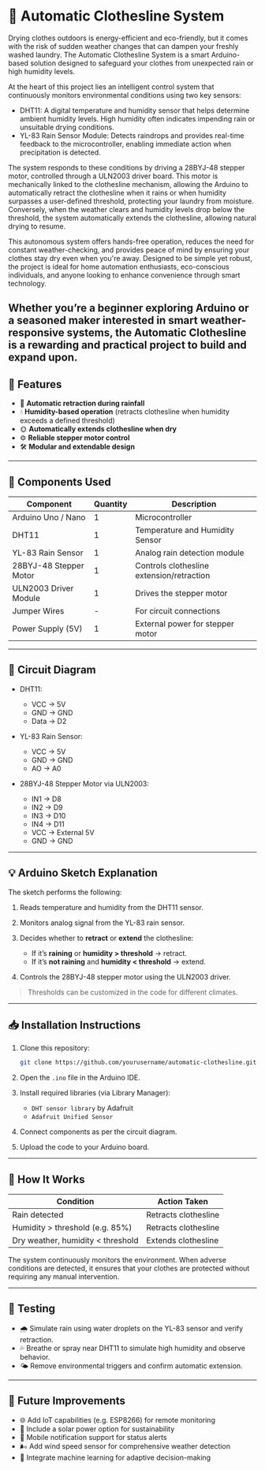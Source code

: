 # 🧺 Automatic Clothesline System

Drying clothes outdoors is energy-efficient and eco-friendly, but it comes with the risk of sudden weather changes that can dampen your freshly washed laundry. The Automatic Clothesline System is a smart Arduino-based solution designed to safeguard your clothes from unexpected rain or high humidity levels.

At the heart of this project lies an intelligent control system that continuously monitors environmental conditions using two key sensors:
- DHT11: A digital temperature and humidity sensor that helps determine ambient humidity levels. High humidity often indicates impending rain or unsuitable drying conditions.
- YL-83 Rain Sensor Module: Detects raindrops and provides real-time feedback to the microcontroller, enabling immediate action when precipitation is detected.

The system responds to these conditions by driving a 28BYJ-48 stepper motor, controlled through a ULN2003 driver board. This motor is mechanically linked to the clothesline mechanism, allowing the Arduino to automatically retract the clothesline when it rains or when humidity surpasses a user-defined threshold, protecting your laundry from moisture. Conversely, when the weather clears and humidity levels drop below the threshold, the system automatically extends the clothesline, allowing natural drying to resume.

This autonomous system offers hands-free operation, reduces the need for constant weather-checking, and provides peace of mind by ensuring your clothes stay dry even when you're away. Designed to be simple yet robust, the project is ideal for home automation enthusiasts, eco-conscious individuals, and anyone looking to enhance convenience through smart technology.

Whether you’re a beginner exploring Arduino or a seasoned maker interested in smart weather-responsive systems, the Automatic Clothesline is a rewarding and practical project to build and expand upon.
---

## 🌟 Features

* 🚿 **Automatic retraction during rainfall**
* 💧 **Humidity-based operation** (retracts clothesline when humidity exceeds a defined threshold)
* 🌞 **Automatically extends clothesline when dry**
* ⚙️ **Reliable stepper motor control**
* 🛠️ **Modular and extendable design**

---

## 🔧 Components Used

| Component              | Quantity | Description                               |
| ---------------------- | -------- | ----------------------------------------- |
| Arduino Uno / Nano     | 1        | Microcontroller                           |
| DHT11                  | 1        | Temperature and Humidity Sensor           |
| YL-83 Rain Sensor      | 1        | Analog rain detection module              |
| 28BYJ-48 Stepper Motor | 1        | Controls clothesline extension/retraction |
| ULN2003 Driver Module  | 1        | Drives the stepper motor                  |
| Jumper Wires           | -        | For circuit connections                   |
| Power Supply (5V)      | 1        | External power for stepper motor          |

---

## 🔌 Circuit Diagram



* DHT11:

  * VCC → 5V
  * GND → GND
  * Data → D2

* YL-83 Rain Sensor:

  * VCC → 5V
  * GND → GND
  * AO → A0

* 28BYJ-48 Stepper Motor via ULN2003:

  * IN1 → D8
  * IN2 → D9
  * IN3 → D10
  * IN4 → D11
  * VCC → External 5V
  * GND → GND

---

## 💡 Arduino Sketch Explanation

The sketch performs the following:

1. Reads temperature and humidity from the DHT11 sensor.
2. Monitors analog signal from the YL-83 rain sensor.
3. Decides whether to **retract** or **extend** the clothesline:

   * If it’s **raining** or **humidity > threshold** → retract.
   * If it’s **not raining** and **humidity < threshold** → extend.
4. Controls the 28BYJ-48 stepper motor using the ULN2003 driver.

> Thresholds can be customized in the code for different climates.

---

## 📥 Installation Instructions

1. Clone this repository:

   ```bash
   git clone https://github.com/yourusername/automatic-clothesline.git
   ```
2. Open the `.ino` file in the Arduino IDE.
3. Install required libraries (via Library Manager):

   * `DHT sensor library` by Adafruit
   * `Adafruit Unified Sensor`
4. Connect components as per the circuit diagram.
5. Upload the code to your Arduino board.

---

## 🔄 How It Works

| Condition                         | Action Taken         |
| --------------------------------- | -------------------- |
| Rain detected                     | Retracts clothesline |
| Humidity > threshold (e.g. 85%)   | Retracts clothesline |
| Dry weather, humidity < threshold | Extends clothesline  |

The system continuously monitors the environment. When adverse conditions are detected, it ensures that your clothes are protected without requiring any manual intervention.

---

## 🧪 Testing

* 🌧️ Simulate rain using water droplets on the YL-83 sensor and verify retraction.
* 💦 Breathe or spray near DHT11 to simulate high humidity and observe behavior.
* 🌤️ Remove environmental triggers and confirm automatic extension.

---

## 🚀 Future Improvements

* 🌐 Add IoT capabilities (e.g. ESP8266) for remote monitoring
* 🔋 Include a solar power option for sustainability
* 📲 Mobile notification support for status alerts
* 🌬️ Add wind speed sensor for comprehensive weather detection
* 🧠 Integrate machine learning for adaptive decision-making
